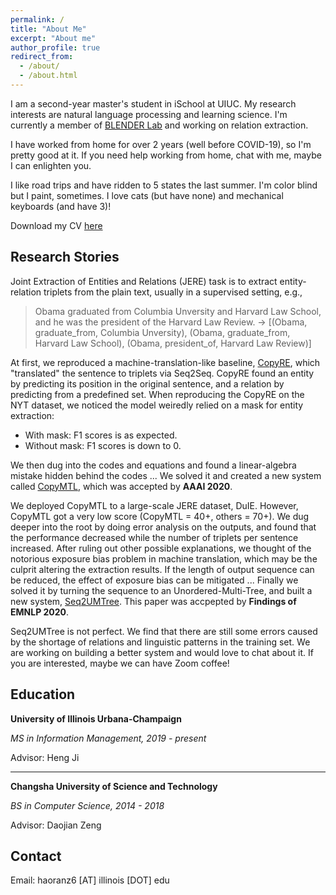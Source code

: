 ```yaml
---
permalink: /
title: "About Me"
excerpt: "About me"
author_profile: true
redirect_from: 
  - /about/
  - /about.html
---
```


I am a second-year master's student in iSchool at UIUC. My research interests are natural language processing and learning science. I'm currently a member of [BLENDER Lab](http://blender.cs.illinois.edu/) and working on relation extraction. 

I have worked from home for over 2 years (well before COVID-19), so I'm pretty good at it. If you need help working from home, chat with me, maybe I can enlighten you.

I like road trips and have ridden to 5 states the last summer. I'm color blind but I paint, sometimes. I love cats (but have none) and mechanical keyboards (and have 3)!

<!-- , advised by Professor Heng Ji. Prior to joining BLENDER at UIUC, I received my bachelor’s degree in computer science at CSUST, where I was supervised by Dr. Zeng. -->

Download my CV [here](https://windchimeran.github.io/files/cv.pdf)

## Research Stories

  <!-- ### Joint Extraction of Entities and Relations (JERE) -->

  Joint Extraction of Entities and Relations (JERE) task is to extract entity-relation triplets from the plain text, usually in a supervised setting, e.g., 
  > Obama graduated from Columbia Unversity and Harvard Law School, and he was the president of the Harvard Law Review.
  ->
  > [(Obama, graduate_from, Columbia Unversity), (Obama, graduate_from, Harvard Law School), (Obama, president_of, Harvard Law Review)]
  
  At first, we reproduced a machine-translation-like baseline, [CopyRE](https://www.aclweb.org/anthology/P18-1047.pdf), which "translated" the sentence to triplets via Seq2Seq. CopyRE found an entity by predicting its position in the original sentence, and a relation by predicting from a predefined set. 
  When reproducing the CopyRE on the NYT dataset, we noticed the model weiredly relied on a mask for entity extraction:
  - With mask: F1 scores is as expected.
  - Without mask: F1 scores is down to 0.
  
  We then dug into the codes and equations and found a linear-algebra mistake hidden behind the codes ... We solved it and created a new system called [CopyMTL](https://arxiv.org/pdf/1911.10438.pdf), which was accepted by **AAAI 2020**.

  We deployed CopyMTL to a large-scale JERE dataset, DuIE. However, CopyMTL got a very low score (CopyMTL = 40+, others = 70+). We dug deeper into the root by doing error analysis on the outputs, and found that the performance decreased while the number of triplets per sentence increased. After ruling out other possible explanations, we thought of the notorious exposure bias problem in machine translation, which may be the culprit altering the extraction results. If the length of output sequence can be reduced, the effect of exposure bias can be mitigated ... Finally we solved it by turning the sequence to an Unordered-Multi-Tree, and built a new system, [Seq2UMTree](https://arxiv.org/pdf/2009.07503.pdf). This paper was accpepted by **Findings of EMNLP 2020**.

  Seq2UMTree is not perfect. We find that there are still some errors caused by the shortage of relations and linguistic patterns in the training set. We are working on building a better system and would love to chat about it. If you are interested, maybe we can have Zoom coffee!



<!-- ## Paper and Manuscript

(\* refers to equal contribution) -->



<!-- - <u>Ranran Haoran Zhang</u>\*, Qianying Liu\*, Aysa Xuemo Fan, Heng Ji, Daojian Zeng, Fei Cheng, Daisuke Kawahara, Sadao Kurohashi, **Minimize Exposure Bias of Seq2Seq Models in Joint Entity and Relation Extraction**. EMNLP2020 Findings. Preprint [here](https://arxiv.org/pdf/2009.07503.pdf).

- Qingyun Wang, Manling Li, Xuan Wang, Nikolaus Parulian, Guangxing Han, Jiawei Ma, Jingxuan Tu, Ying Lin, <u>Ranran Haoran Zhang</u>, Weili Liu, Aabhas Chauhan, Yingjun Guan, Bangzheng Li, Ruisong Li, Xiangchen Song, Heng Ji, Jiawei Han, Shih-Fu Chang, James Pustejovsky, David Liem, Ahmed Elsayed, Martha Palmer, Jasmine Rah, Cynthia Schneider, Boyan Onyshkevych. **COVID-19 Literature Knowledge Graph Construction and Drug Repurposing Report Generation**. Preprint [here](https://arxiv.org/pdf/2007.00576.pdf).

- Daojian Zeng\*, <u>Ranran Haoran Zhang</u>\*, Qianying Liu, **CopyMTL: Copy Mechanism for Joint Extraction of Entities and Relations
with Multi-Task Learning**. AAAI, 2020. Retrieved from [here](https://arxiv.org/pdf/1911.10438.pdf). -->

## Education

**University of Illinois Urbana-Champaign**

*MS in Information Management, 2019 - present*

Advisor: Heng Ji

------


**Changsha University of Science and Technology**

*BS in Computer Science, 2014 - 2018*

Advisor: Daojian Zeng

## Contact

Email: haoranz6 [AT] illinois [DOT] edu
